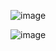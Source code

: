 ![image](https://github.com/user-attachments/assets/e5f2ca4f-52b0-43e8-b726-e8f4333505c6)

![image](https://github.com/user-attachments/assets/85968758-780a-42c5-9115-adb08e93133a)
